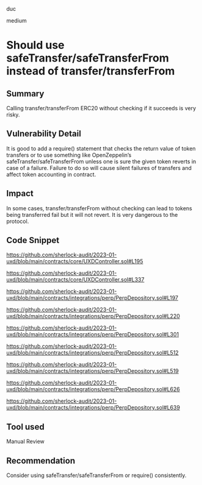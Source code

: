 duc

medium

# Should use safeTransfer/safeTransferFrom instead of transfer/transferFrom

## Summary
Calling transfer/transferFrom ERC20 without checking if it succeeds is very risky.
## Vulnerability Detail
It is good to add a require() statement that checks the return value of token transfers or to use something like OpenZeppelin’s safeTransfer/safeTransferFrom unless one is sure the given token reverts in case of a failure. Failure to do so will cause silent failures of transfers and affect token accounting in contract.
## Impact
In some cases, transfer/transferFrom without checking can lead to tokens being transferred fail but it will not revert. It is very dangerous to the protocol.
## Code Snippet
https://github.com/sherlock-audit/2023-01-uxd/blob/main/contracts/core/UXDController.sol#L195

https://github.com/sherlock-audit/2023-01-uxd/blob/main/contracts/core/UXDController.sol#L337

https://github.com/sherlock-audit/2023-01-uxd/blob/main/contracts/integrations/perp/PerpDepository.sol#L197

https://github.com/sherlock-audit/2023-01-uxd/blob/main/contracts/integrations/perp/PerpDepository.sol#L220

https://github.com/sherlock-audit/2023-01-uxd/blob/main/contracts/integrations/perp/PerpDepository.sol#L301

https://github.com/sherlock-audit/2023-01-uxd/blob/main/contracts/integrations/perp/PerpDepository.sol#L512

https://github.com/sherlock-audit/2023-01-uxd/blob/main/contracts/integrations/perp/PerpDepository.sol#L519

https://github.com/sherlock-audit/2023-01-uxd/blob/main/contracts/integrations/perp/PerpDepository.sol#L626

https://github.com/sherlock-audit/2023-01-uxd/blob/main/contracts/integrations/perp/PerpDepository.sol#L639
## Tool used

Manual Review

## Recommendation
Consider using safeTransfer/safeTransferFrom or require() consistently.